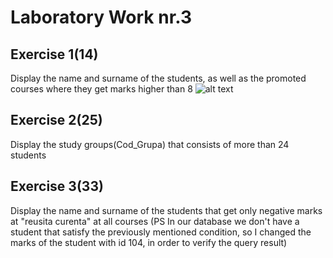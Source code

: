 # Laboratory Work nr.3

## Exercise 1(14)
Display the name and surname of the students, as well as the promoted courses where they get marks higher than 8
![alt text](/results/ex1.png "Logo Title Text 1")

## Exercise 2(25)
Display the study groups(Cod_Grupa) that consists of more than 24 students

## Exercise 3(33)
Display the name and surname of the students that get only negative marks at "reusita curenta" at all courses
(PS In our database we don't have a student that satisfy the previously mentioned condition, so I changed the marks of the student with id 
104, in order to verify the query result)
